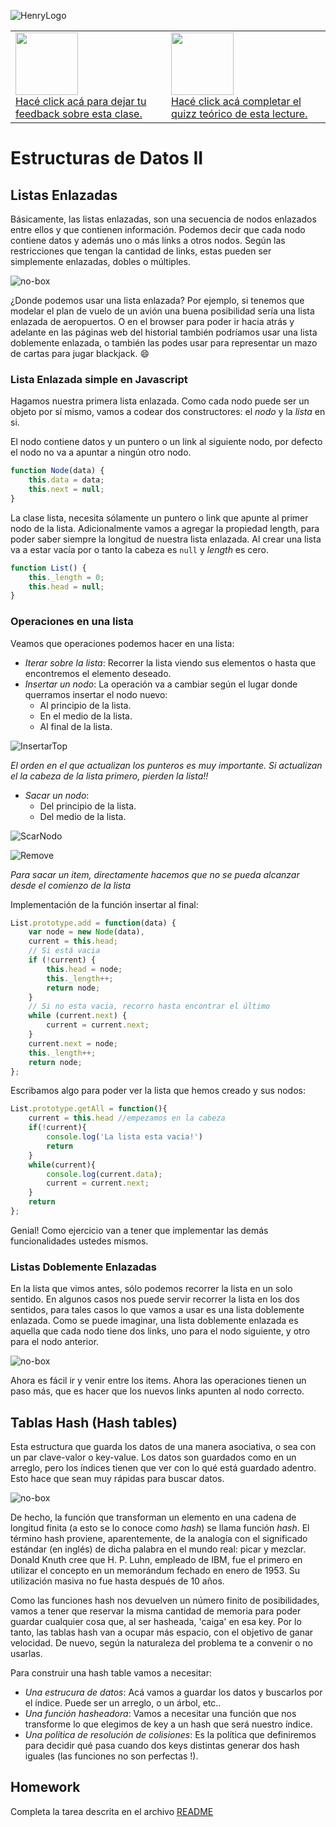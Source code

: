 ![HenryLogo](https://d31uz8lwfmyn8g.cloudfront.net/Assets/logo-henry-white-lg.png)

<table class="hide" width="100%" style='table-layout:fixed;'>
  <tr>
    <td>
      <a href="https://airtable.com/shr5KEX8NFdrG14j9?prefill_clase=04-EstructuraDeDatos-II">
      <img src="https://static.thenounproject.com/png/204643-200.png" width="100"/>
      <br>
      Hacé click acá para dejar tu feedback sobre esta clase.
      </a>
    </td>
      <td>
      <a href="https://quiz.soyhenry.com/evaluation/new/606eed05656c8d23c2e60efa">
        <img src="https://upload.wikimedia.org/wikipedia/commons/thumb/1/1f/HSQuiz.svg/768px-HSQuiz.svg.png" width="100" height="100"/>
        <br>
        Hacé click acá completar el quizz teórico de esta lecture.
      </a>
  </td>
  </tr>
</table>

# Estructuras de Datos II

## Listas Enlazadas

Básicamente, las listas enlazadas, son una secuencia de nodos enlazados entre ellos y que contienen información. Podemos decir que cada nodo contiene datos y además uno o más links a otros nodos. Según las restricciones que tengan la cantidad de links, estas pueden ser simplemente enlazadas, dobles o múltiples.

![no-box](../_src/assets/03-EstructuraDeDatos-I/singlelist.png)

¿Donde podemos usar una lista enlazada? Por ejemplo, si tenemos que modelar el plan de vuelo de un avión una buena posibilidad sería una lista enlazada de aeropuertos. O en el browser para poder ir hacia atrás y adelante en las páginas web del historial también podríamos usar una lista doblemente enlazada, o también las podes usar para representar un mazo de cartas para jugar blackjack. :smile:

### Lista Enlazada simple en Javascript

Hagamos nuestra primera lista enlazada.
Como cada nodo puede ser un objeto por sí mismo, vamos a codear dos constructores: el _nodo_ y la _lista_ en si.

El nodo contiene datos y un puntero o un link al siguiente nodo, por defecto el nodo no va a apuntar a ningún otro nodo.

```javascript
function Node(data) {
    this.data = data;
    this.next = null;
}
```

La clase lista, necesita sólamente un puntero o link que apunte al primer nodo de la lista. Adicionalmente vamos a agregar la propiedad length, para poder saber siempre la longitud de nuestra lista enlazada. Al crear una lista va a estar vacía por o tanto la cabeza es `null` y _length_ es cero.

```javascript
function List() {
    this._length = 0;
    this.head = null;
}
```

### Operaciones en una lista

Veamos que operaciones podemos hacer en una lista:

* _Iterar sobre la lista_: Recorrer la lista viendo sus elementos o hasta que encontremos el elemento deseado.
* _Insertar un nodo_: La operación va a cambiar según el lugar donde querramos insertar el nodo nuevo:
  * Al principio de la lista.
  * En el medio de la lista.
  * Al final de la lista.

![InsertarTop](../_src/assets/03-EstructuraDeDatos-I/listAdd.gif)

_El orden en el que actualizan los punteros es muy importante. Si actualizan el la cabeza de la lista primero, pierden la lista!!_

* _Sacar un nodo_:
  * Del principio de la lista.
  * Del medio de la lista.

![ScarNodo](../_src/assets/03-EstructuraDeDatos-I/listaRemove.gif)

![Remove](../_src/assets/03-EstructuraDeDatos-I/listaRemove.png)

_Para sacar un item, directamente hacemos que no se pueda alcanzar desde el comienzo de la lista_

Implementación de la función insertar al final:

```javascript
List.prototype.add = function(data) {
    var node = new Node(data),
    current = this.head;
    // Si está vacia
    if (!current) {
        this.head = node;
        this._length++;
        return node;
    }
    // Si no esta vacia, recorro hasta encontrar el último
    while (current.next) {
        current = current.next;
    }
    current.next = node;
    this._length++;
    return node;
};
```

Escribamos algo para poder ver la lista que hemos creado y sus nodos:

```javascript
List.prototype.getAll = function(){
    current = this.head //empezamos en la cabeza
    if(!current){
        console.log('La lista esta vacia!')
        return
    }
    while(current){
        console.log(current.data);
        current = current.next;
    }
    return
};
```

Genial! Como ejercicio van a tener que implementar las demás funcionalidades ustedes mismos.

### Listas Doblemente Enlazadas

En la lista que vimos antes, sólo podemos recorrer la lista en un solo sentido. En algunos casos nos puede servir recorrer la lista en los dos sentidos, para tales casos lo que vamos a usar es una lista doblemente enlazada.
Como se puede imaginar, una lista doblemente enlazada es aquella que cada nodo tiene dos links, uno para el nodo siguiente, y otro para el nodo anterior.

![no-box](../_src/assets/03-EstructuraDeDatos-I/doueblelist.png)

Ahora es fácil ir y venir entre los items. Ahora las operaciones tienen un paso más, que es hacer que los nuevos links apunten al nodo correcto.

## Tablas Hash (Hash tables)

Esta estructura que guarda los datos de una manera asociativa, o sea con un par clave-valor o key-value. Los datos son guardados como en un arreglo, pero los índices tienen que ver con lo qué está guardado adentro. Esto hace que sean muy rápidas para buscar datos.

![no-box](../_src/assets/03-EstructuraDeDatos-I/hashfunction.png)

De hecho, la función que transforman un elemento en una cadena de longitud finita (a esto se lo conoce como _hash_) se llama función _hash_. El término hash proviene, aparentemente, de la analogía con el significado estándar (en inglés) de dicha palabra en el mundo real: picar y mezclar. Donald Knuth cree que H. P. Luhn, empleado de IBM, fue el primero en utilizar el concepto en un memorándum fechado en enero de 1953. Su utilización masiva no fue hasta después de 10 años.

Como las funciones hash nos devuelven un número finito de posibilidades, vamos a tener que reservar la misma cantidad de memoria para poder guardar cualquier cosa que, al ser hasheada, 'caiga' en esa key. Por lo tanto, las tablas hash van a ocupar más espacio, con el objetivo de ganar velocidad. De nuevo, según la naturaleza del problema te a convenir o no usarlas.

Para construir una hash table vamos a necesitar:

* _Una estrucura de datos_:  Acá vamos a guardar los datos y buscarlos por el índice. Puede ser un arreglo, o un árbol, etc..
* _Una función hasheadora_: Vamos a necesitar una función que nos transforme lo que elegimos de key a un hash que será nuestro índice.
* _Una política de resolución de colisiones_: Es la política que definiremos para decidir qué pasa cuando dos keys distintas generar dos hash iguales (las funciones no son perfectas !).

## Homework

Completa la tarea descrita en el archivo [README](https://github.com/soyHenry/FT-M1/blob/master/04-EstructuraDeDatos-II/homework/README.md)
